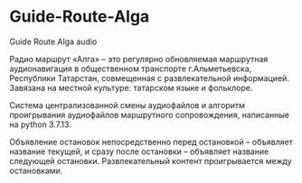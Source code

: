 # Guide-Route-Alga
Guide Route Alga audio

Радио маршрут «Алга» – это регулярно обновляемая маршрутная аудионавигация в общественном транспорте г.Альметьевска, Республики Татарстан, совмещенная с развлекательной информацией. 
Завязана на местной культуре: татарском языке и фольклоре.

Система централизованной смены аудиофайлов и алгоритм проигрывания аудиофайлов маршрутного сопровождения, написанные на python 3.7.13.  

Объявление остановок непосредственно перед остановкой – объявляет название текущей, и сразу после остановки – объявляет название следующей остановки. 
Развлекательный контент проигрывается между остановками.
